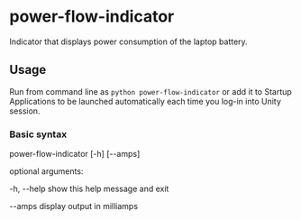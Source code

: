 # power-flow-indicator
Indicator that displays power consumption of the laptop battery.

## Usage

Run from command line as `python power-flow-indicator` or add it to Startup Applications to be launched automatically each time you log-in into Unity session.

### Basic syntax

power-flow-indicator [-h] [--amps]

optional arguments:

  -h, --help  show this help message and exit

  --amps      display output in milliamps


